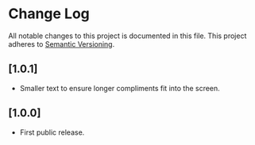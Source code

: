 # Change Log

All notable changes to this project is documented in this file.
This project adheres to [Semantic Versioning](http://semver.org/).

## [1.0.1]

- Smaller text to ensure longer compliments fit into the screen.

## [1.0.0]

- First public release.
